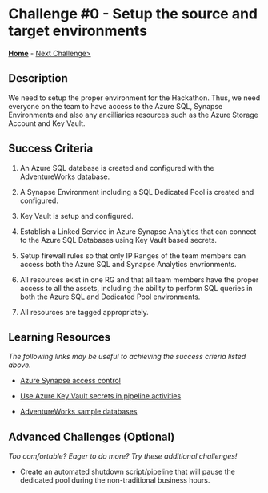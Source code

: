 # Challenge #0 - Setup the source and target environments

**[Home](../README.md)** - [Next Challenge>](Challenge-01.md)


## Description

We need to setup the proper environment for the Hackathon.  Thus, we need everyone on the team to have access to the Azure SQL, Synapse Environments and also any ancilliaries resources such as the Azure Storage Account and Key Vault.

## Success Criteria

1. An Azure SQL database is created and configured with the AdventureWorks database.

2. A Synapse Environment including a SQL Dedicated Pool is created and configured.

3. Key Vault is setup and configured.

4. Establish a Linked Service in Azure Synapse Analytics that can connect to the Azure SQL Databases using Key Vault based secrets.

5. Setup firewall rules so that only IP Ranges of the team members can access both the Azure SQL and Synapse Analytics envrionments.

6. All resources exist in one RG and that all team members have the proper access to all the assets, including the ability to perform SQL queries in both the Azure SQL and Dedicated Pool environments.

7. All resources are tagged appropriately. 


## Learning Resources

*The following links may be useful to achieving the success crieria listed above.*

- [Azure Synapse access control](https://docs.microsoft.com/en-us/azure/synapse-analytics/security/synapse-workspace-access-control-overview) 

- [Use Azure Key Vault secrets in pipeline activities](https://docs.microsoft.com/en-us/azure/data-factory/how-to-use-azure-key-vault-secrets-pipeline-activities)

- [AdventureWorks sample databases](https://docs.microsoft.com/en-us/sql/samples/adventureworks-install-configure?view=sql-server-ver15&tabs=ssms)


## Advanced Challenges (Optional)

*Too comfortable?  Eager to do more?  Try these additional challenges!*

- Create an automated shutdown script/pipeline that will pause the dedicated pool during the non-traditional business hours.
